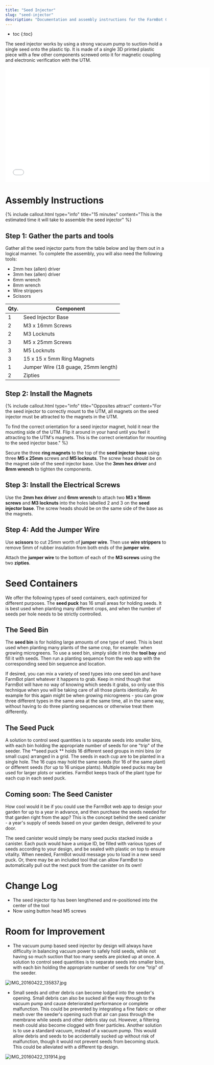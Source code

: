 ```yaml
---
title: "Seed Injector"
slug: "seed-injector"
description: "Documentation and assembly instructions for the FarmBot Genesis Seed Injector"
---
```


* toc
{:toc}

The seed injector works by using a strong vacuum pump to suction-hold a single seed onto the plastic tip. It is made of a single 3D printed plastic piece with a few other components screwed onto it for magnetic coupling and electronic verification with the UTM.

<iframe class="embedly-embed" src="//cdn.embedly.com/widgets/media.html?src=https%3A%2F%2Fsketchfab.com%2Fmodels%2F2d33f58f75d54c0187a9e8590440eab9%2Fembed&url=https%3A%2F%2Fsketchfab.com%2Fmodels%2F2d33f58f75d54c0187a9e8590440eab9&image=https%3A%2F%2Fd35krx4ujqgbcr.cloudfront.net%2Furls%2F2d33f58f75d54c0187a9e8590440eab9%2Fdist%2Fthumbnails%2F20d3af82c6f5414baa7665b98f197cbc%2F640x360.jpeg&key=02466f963b9b4bb8845a05b53d3235d7&type=text%2Fhtml&schema=sketchfab" width="640" height="360" scrolling="no" frameborder="0" allowfullscreen></iframe>






# Assembly Instructions



{%
include callout.html
type="info"
title="15 minutes"
content="This is the estimated time it will take to assemble the seed injector"
%}

## Step 1: Gather the parts and tools
Gather all the seed injector parts from the table below and lay them out in a logical manner. To complete the assembly, you will also need the following tools:
* 2mm hex (allen) driver
* 3mm hex (allen) driver
* 6mm wrench
* 8mm wrench
* Wire strippers
* Scissors

|Qty.                          |Component                     |
|------------------------------|------------------------------|
|1                             |Seed Injector Base
|2                             |M3 x 16mm Screws
|2                             |M3 Locknuts
|3                             |M5 x 25mm Screws
|3                             |M5 Locknuts
|3                             |15 x 15 x 5mm Ring Magnets
|1                             |Jumper Wire (18 guage, 25mm length)
|2                             |Zipties

## Step 2: Install the Magnets

{%
include callout.html
type="info"
title="Opposites attract"
content="For the seed injector to correctly mount to the UTM, all magnets on the seed injector must be attracted to the magnets in the UTM.

To find the correct orientation for a seed injector magnet, hold it near the mounting side of the UTM. Flip it around in your hand until you feel it attracting to the UTM's magnets. This is the correct orientation for mounting to the seed injector base."
%}

Secure the three **ring magnets** to the top of the **seed injector base** using three **M5 x 25mm** screws and **M5 locknuts**. The screw head should be on the magnet side of the seed injector base. Use the **3mm hex driver** and **8mm wrench** to tighten the components.


## Step 3: Install the Electrical Screws
Use the **2mm hex driver** and **6mm wrench** to attach two **M3 x 16mm screws** and **M3 locknuts** into the holes labelled 2 and 3 on the **seed injector base**. The screw heads should be on the same side of the base as the magnets.


## Step 4: Add the Jumper Wire
Use **scissors** to cut 25mm worth of **jumper wire**. Then use **wire strippers** to remove 5mm of rubber insulation from both ends of the **jumper wire**.


Attach the **jumper wire** to the bottom of each of the **M3 screws** using the two **zipties**.




# Seed Containers

We offer the following types of seed containers, each optimized for different purposes. The **seed puck** has 16 small areas for holding seeds. It is best used when planting many different crops, and when the number of seeds per hole needs to be strictly controlled.

## The Seed Bin
The **seed bin** is for holding large amounts of one type of seed. This is best used when planting many plants of the same crop, for example: when growing microgreens. To use a seed bin, simply slide it into the **tool bay** and fill it with seeds. Then run a planting sequence from the web app with the corresponding seed bin sequence and location.

If desired, you can mix a variety of seed types into one seed bin and have FarmBot plant whatever it happens to grab. Keep in mind though that FarmBot will have no way of knowing which seeds it grabs, so only use this technique when you will be taking care of all those plants identically. An example for this again might be when growing microgreens - you can grow three different types in the same area at the same time, all in the same way, without having to do three planting sequences or otherwise treat them differently.

## The Seed Puck
A solution to control seed quantities is to separate seeds into smaller bins, with each bin holding the appropriate number of seeds for one "trip" of the seeder. The **seed puck ** holds 16 different seed groups in mini bins (or small cups) arranged in a grid. The seeds in each cup are to be planted in a single hole. The 16 cups may hold the same seeds (for 16 of the same plant) or different seeds (for up to 16 unique plants). Multiple seed pucks may be used for larger plots or varieties. FarmBot keeps track of the plant type for each cup in each seed puck.

## Coming soon: The Seed Canister
How cool would it be if you could use the FarmBot web app to design your garden for up to a year in advance, and then purchase the seeds needed for that garden right from the app? This is the concept behind the seed canister - a year's supply of seeds based on your garden design, delivered to your door.

The seed canister would simply be many seed pucks stacked inside a canister. Each puck would have a unique ID, be filled with various types of seeds according to your design, and be sealed with plastic on top to ensure vitality. When needed, FarmBot would message you to load in a new seed puck. Or, there may be an included tool that can allow FarmBot to automatically pull out the next puck from the canister on its own!

# Change Log

* The seed injector tip has been lengthened and re-positioned into the center of the tool
* Now using button head M5 screws

# Room for Improvement

* The vacuum pump based seed injector by design will always have difficulty in balancing vacuum power to safely hold seeds, while not having so much suction that too many seeds are picked up at once. A solution to control seed quantities is to separate seeds into smaller bins, with each bin holding the appropriate number of seeds for one "trip" of the seeder.

![IMG_20160422_135837.jpg](_images/IMG_20160422_135837.jpg)

* Small seeds and other debris can become lodged into the seeder's opening. Small debris can also be sucked all the way through to the vacuum pump and cause deteriorated performance or complete malfunction. This could be prevented by integrating a fine fabric or other mesh over the seeder's opening such that air can pass through the membrane while seeds and other debris stay out. However, a filtering mesh could also become clogged with finer particles. Another solution is to use a standard vacuum, instead of a vacuum pump. This would allow debris and seeds to be accidentally sucked up without risk of malfunction, though it would not prevent seeds from becoming stuck. This could be alleviated with a different tip design.

![IMG_20160422_131914.jpg](_images/IMG_20160422_131914.jpg)

